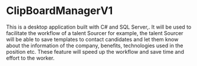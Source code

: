 # ClipBoardManagerV1

This is a desktop application built with C# and SQL Server,. It will be used to facilitate the workflow of a talent Sourcer for example, the talent Sourcer will be able to save templates to contact candidates
and let them know about the information of the company, benefits, technologies used in the position etc. These feature will speed up the workflow and save time and effort to the worker.
